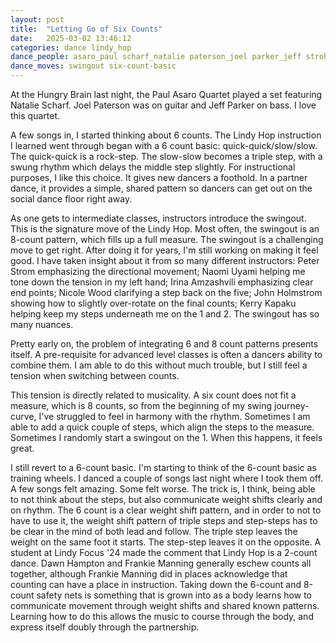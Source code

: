 ```yaml
---
layout: post
title:  "Letting Go of Six Counts"
date:   2025-03-02 13:46:12
categories: dance lindy_hop
dance_people: asaro_paul scharf_natalie paterson_joel parker_jeff strohm_peter amzashvili_irina uyami_naomi wood_nicolle holmstrom_john kapaku_kerry manning_frankie hampton_dawn
dance_moves: swingout six-count-basic
---
```


At the Hungry Brain last night, the Paul Asaro Quartet played a set featuring Natalie Scharf.  Joel Paterson was on guitar and Jeff Parker on bass.   I love this quartet. 

A few songs in, I started thinking about 6 counts.  The Lindy Hop instruction I learned went through began with a 6 count basic: quick-quick/slow/slow.  The quick-quick is a rock-step.  The slow-slow becomes a triple step, with a swung rhythm which delays the middle step slightly.  For instructional purposes, I like this choice.  It gives new dancers a foothold.  In a partner dance, it provides a simple, shared pattern so dancers can get out on the social dance floor right away.

As one gets to intermediate classes, instructors introduce the swingout.  This is the signature move of the Lindy Hop. Most often, the swingout is an 8-count pattern, which fills up a full measure.  The swingout is a challenging move to get right.  After doing it for years, I'm still working on making it feel good.  I have taken insight about it from so many different instructors: Peter Strom emphasizing the directional movement; Naomi Uyami helping me tone down the tension in my left hand; Irina Amzashvili emphasizing clear end points; Nicole Wood clarifying a step back on the five; John Holmstrom showing how to slightly over-rotate on the final counts; Kerry Kapaku helping keep my steps underneath me on the 1 and 2.  The swingout has so many nuances. 

Pretty early on, the problem of integrating 6 and 8 count patterns presents itself.  A pre-requisite for advanced level classes is often a dancers ability to combine them.  I am able to do this without much trouble, but I still feel a tension when switching between counts. 

This tension is directly related to musicality.  A six count does not fit a measure, which is 8 counts, so from the beginning of my swing journey-curve, I've struggled to feel in harmony with the rhythm.  Sometimes I am able to add a quick couple of steps, which align the steps to the measure.  Sometimes I randomly start a swingout on the 1.  When this happens, it feels great.

I still revert to a 6-count basic.  I'm starting to think of the 6-count basic as training wheels.  I danced a couple of songs last night where I took them off.  A few songs felt amazing. Some felt worse.  The trick is, I think, being able to not think about the steps, but also communicate weight shifts clearly and on rhythm.  The 6 count is a clear weight shift pattern, and in order to not to have to use it, the weight shift pattern of triple steps and step-steps has to be clear in the mind of both lead and follow.  The triple step leaves the weight on the same foot it starts. The step-step leaves it on the opposite.  A student at Lindy Focus '24 made the comment that Lindy Hop is a 2-count dance.  Dawn Hampton and Frankie Manning generally eschew counts all together, although Frankie Manning did in places acknowledge that counting can have a place in instruction.  Taking down the 6-count and 8-count safety nets is something that is grown into as a body learns how to communicate movement through weight shifts and shared known patterns.  Learning how to do this allows the music to course through the body, and express itself doubly through the partnership. 